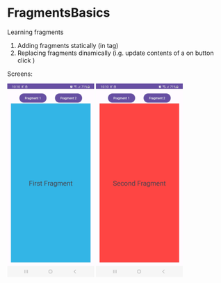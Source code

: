 # FragmentsBasics

Learning fragments

1. Adding fragments statically (in <fragment> tag)
2. Replacing fragments dinamically (i.g. update contents of a <FrameLayout> on button click )

Screens: 

<img src="/screenshots/fragment1.jpg" alt="drawing" width="200"/>  <img src="/screenshots/fragment2.jpg" alt="drawing" width="200"/>


